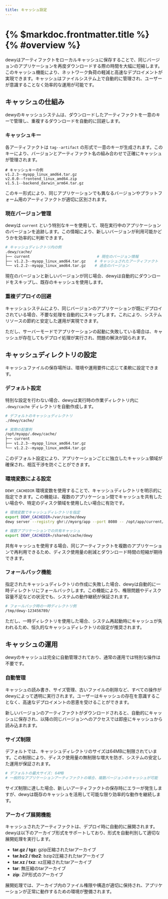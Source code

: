 ```yaml
---
title: キャッシュ設定
---
```


# {% $markdoc.frontmatter.title %} {% #overview %}

dewyはアーティファクトをローカルキャッシュに保存することで、同じバージョンのアプリケーションを再度ダウンロードする際の時間を大幅に短縮します。このキャッシュ機能により、ネットワーク負荷の軽減と高速なデプロイメントが実現できます。キャッシュはファイルシステム上で自動的に管理され、ユーザーが意識することなく効率的な運用が可能です。

## キャッシュの仕組み

dewyのキャッシュシステムは、ダウンロードしたアーティファクトを一意のキーで管理し、重複するダウンロードを自動的に回避します。

### キャッシュキー

各アーティファクトは `tag--artifact` の形式で一意のキーが生成されます。このキーにより、バージョンとアーティファクト名の組み合わせで正確にキャッシュが管理されます。

```
# キャッシュキーの例
v1.2.3--myapp_linux_amd64.tar.gz
v2.0.0--frontend_linux_amd64.zip
v1.5.1--backend_darwin_arm64.tar.gz
```

このキー形式により、同じアプリケーションでも異なるバージョンやプラットフォーム用のアーティファクトが適切に区別されます。

### 現在バージョン管理

dewyは `current` という特別なキーを使用して、現在実行中のアプリケーションのバージョンを追跡します。この情報により、新しいバージョンが利用可能かどうかを効率的に判断できます。

```bash
# キャッシュディレクトリ内の例
.dewy/cache/
├── current                              # 現在のバージョン情報
├── v1.2.3--myapp_linux_amd64.tar.gz    # キャッシュされたアーティファクト
└── v1.2.2--myapp_linux_amd64.tar.gz    # 過去のバージョン
```

現在のバージョンと新しいバージョンが同じ場合、dewyは自動的にダウンロードをスキップし、既存のキャッシュを使用します。

### 重複デプロイの回避

キャッシュシステムにより、同じバージョンのアプリケーションが既にデプロイされている場合、不要な処理を自動的にスキップします。これにより、システムリソースの節約と安定した運用が実現できます。

ただし、サーバーモードでアプリケーションの起動に失敗している場合は、キャッシュが存在してもデプロイ処理が実行され、問題の解決が図られます。

## キャッシュディレクトリの設定

キャッシュファイルの保存場所は、環境や運用要件に応じて柔軟に設定できます。

### デフォルト設定

特別な設定を行わない場合、dewyは実行時の作業ディレクトリ内に `.dewy/cache` ディレクトリを自動作成します。

```bash
# デフォルトのキャッシュディレクトリ
./dewy/cache/

# 実際の配置例
/opt/myapp/.dewy/cache/
├── current
├── v1.2.3--myapp_linux_amd64.tar.gz
└── v1.2.2--myapp_linux_amd64.tar.gz
```

このデフォルト設定により、アプリケーションごとに独立したキャッシュ領域が確保され、相互干渉を防ぐことができます。

### 環境変数による設定

`DEWY_CACHEDIR` 環境変数を使用することで、キャッシュディレクトリを明示的に指定できます。この機能は、複数のアプリケーション間でキャッシュを共有したい場合や、特定のディスク領域を使用したい場合に有効です。

```bash
# 環境変数でキャッシュディレクトリを指定
export DEWY_CACHEDIR=/var/cache/dewy
dewy server --registry ghr://myorg/app --port 8080 -- /opt/app/current/app

# 複数アプリケーションでの共有キャッシュ
export DEWY_CACHEDIR=/shared/cache/dewy
```

共有キャッシュを使用する場合、同じアーティファクトを複数のアプリケーションで再利用できるため、ディスク使用量の削減とダウンロード時間の短縮が期待できます。

### フォールバック機能

指定されたキャッシュディレクトリの作成に失敗した場合、dewyは自動的に一時ディレクトリにフォールバックします。この機能により、権限問題やディスク容量不足などの状況でも、システムの動作継続が保証されます。

```bash
# フォールバック時の一時ディレクトリ例
/tmp/dewy-123456789/
```

ただし、一時ディレクトリを使用した場合、システム再起動時にキャッシュが失われるため、恒久的なキャッシュディレクトリの設定が推奨されます。

## キャッシュの運用

dewyのキャッシュは完全に自動管理されており、通常の運用では特別な操作は不要です。

### 自動管理

キャッシュの読み書き、サイズ管理、古いファイルの削除など、すべての操作がdewyによって透明に実行されます。ユーザーはキャッシュの存在を意識することなく、高速なデプロイメントの恩恵を受けることができます。

新しいバージョンのアーティファクトがダウンロードされると、自動的にキャッシュに保存され、以降の同じバージョンへのアクセスでは即座にキャッシュから読み込まれます。

### サイズ制限

デフォルトでは、キャッシュディレクトリのサイズは64MBに制限されています。この制限により、ディスク使用量の無制限な増大を防ぎ、システムの安定した運用が保証されます。

```bash
# デフォルトの最大サイズ: 64MB
# 一般的なアプリケーションアーティファクトの場合、複数バージョンのキャッシュが可能
```

サイズ制限に達した場合、新しいアーティファクトの保存時にエラーが発生しますが、dewyは既存のキャッシュを活用して可能な限り効率的な動作を継続します。

### アーカイブ展開機能

キャッシュされたアーティファクトは、デプロイ時に自動的に展開されます。dewyは以下のアーカイブ形式をサポートしており、形式を自動判別して適切な展開処理を実行します。

- **tar.gz / tgz**: gzip圧縮されたtarアーカイブ
- **tar.bz2 / tbz2**: bzip2圧縮されたtarアーカイブ
- **tar.xz / txz**: xz圧縮されたtarアーカイブ
- **tar**: 無圧縮のtarアーカイブ
- **zip**: ZIP形式のアーカイブ

展開処理では、アーカイブ内のファイル権限や構造が適切に保持され、アプリケーションが正常に動作するための環境が整備されます。